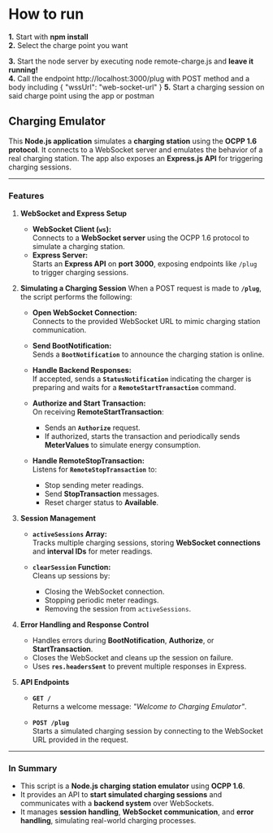 

# How to run


**1.** Start with **npm install**  
**2.** Select the charge point you want

**3.** Start the node server by executing  node remote-charge.js and **leave it running!**  
**4.** Call the endpoint http://localhost:3000/plug with POST method and a body including
{
"wssUrl": "web-socket-url"
}
**5.** Start a charging session on said charge point using the app or postman    



## Charging Emulator

This **Node.js application** simulates a **charging station** using the **OCPP 1.6 protocol**. It connects to a WebSocket server and emulates the behavior of a real charging station. The app also exposes an **Express.js API** for triggering charging sessions.

---

### Features

1. **WebSocket and Express Setup**
    - **WebSocket Client (`ws`):**  
      Connects to a **WebSocket server** using the OCPP 1.6 protocol to simulate a charging station.
    - **Express Server:**  
      Starts an **Express API** on **port 3000**, exposing endpoints like `/plug` to trigger charging sessions.

2. **Simulating a Charging Session**
   When a POST request is made to **`/plug`**, the script performs the following:

    - **Open WebSocket Connection:**  
      Connects to the provided WebSocket URL to mimic charging station communication.

    - **Send BootNotification:**  
      Sends a **`BootNotification`** to announce the charging station is online.

    - **Handle Backend Responses:**  
      If accepted, sends a **`StatusNotification`** indicating the charger is preparing and waits for a **`RemoteStartTransaction`** command.

    - **Authorize and Start Transaction:**  
      On receiving **RemoteStartTransaction**:
        - Sends an **`Authorize`** request.
        - If authorized, starts the transaction and periodically sends **MeterValues** to simulate energy consumption.

    - **Handle RemoteStopTransaction:**  
      Listens for **`RemoteStopTransaction`** to:
        - Stop sending meter readings.
        - Send **StopTransaction** messages.
        - Reset charger status to **Available**.

3. **Session Management**
    - **`activeSessions` Array:**  
      Tracks multiple charging sessions, storing **WebSocket connections** and **interval IDs** for meter readings.

    - **`clearSession` Function:**  
      Cleans up sessions by:
        - Closing the WebSocket connection.
        - Stopping periodic meter readings.
        - Removing the session from `activeSessions`.

4. **Error Handling and Response Control**
    - Handles errors during **BootNotification**, **Authorize**, or **StartTransaction**.
    - Closes the WebSocket and cleans up the session on failure.
    - Uses **`res.headersSent`** to prevent multiple responses in Express.

5. **API Endpoints**
    - **`GET /`**  
      Returns a welcome message: *"Welcome to Charging Emulator"*.

    - **`POST /plug`**  
      Starts a simulated charging session by connecting to the WebSocket URL provided in the request.

---

### In Summary

- This script is a **Node.js charging station emulator** using **OCPP 1.6**.
- It provides an API to **start simulated charging sessions** and communicates with a **backend system** over WebSockets.
- It manages **session handling**, **WebSocket communication**, and **error handling**, simulating real-world charging processes.
